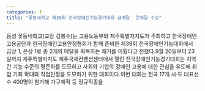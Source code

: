 ```yaml
---
categories: f
title: "꽃동네학교 제39회 전국장애인기능경기대회 금메달  은메달 수상"
---
```

음성 꽃동네학교(교장 김봉수)는 고용노동부와 제주특별자치도가 주최하고 한국장애인고용공단과 한국장애인고용안정협회가 함께 준비한 제39회 전국장애인기능대회에서 금상 1, 은상 1로 총 2개의 메달을 획득하는 쾌거를 이뤘다고 전했다.9월 20일부터 23일까지 제주특별자치도 제주국제컨벤션센터에서 열린 전국장애인기능경기대회는 지역간 기능 수준의 평준화를 도모하고 사회와 기업의 장애인 고용에 대한 관심을 유도해 취업 기회 확대와 직업안정을 도모하기 위한 대회이다.이번 대회는 전국 17개 시·도 대표선수 400명이 참가해 가구제작 등 정규직종을
